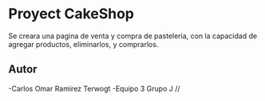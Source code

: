 # Proyect CakeShop

Se creara una pagina de venta y compra de pasteleria, con la capacidad de agregar productos, eliminarlos, y comprarlos.

## Autor

-Carlos Omar Ramirez Terwogt
-Equipo 3 Grupo J // 
